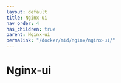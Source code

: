 ```yaml
---
layout: default
title: Nginx-ui
nav_order: 4
has_children: true
parent: Nginx-ui
permalink: "/docker/mid/nginx/nginx-ui/"
---
```


# Nginx-ui
